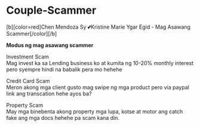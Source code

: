 # Couple-Scammer
[b][color=red]Chen Mendoza Sy 💕Kristine Marie Ygar Egid - Mag Asawang Scammer[/color][/b]


<b>Modus ng mag asawang scammer</b><br>

Investment Scam<br>
Mag invest ka sa Lending business ko at kumita ng 10-20% monthly interest pero syempre hindi na babalik pera mo hehehe

Credit Card Scam<br>
Meron akong mga client gusto mag swipe ng mga product pero via paypal link ang transcation hehe ayos ba?

Property Scam<br>
May mga binebenta  akong property mga lupa, kotse at motor ang catch fake ang mga docs hehehe pa scam kana din. 
